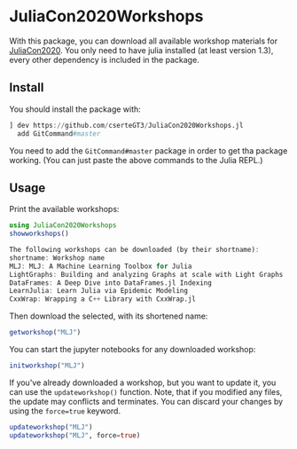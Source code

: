# JuliaCon2020Workshops

With this package, you can download all available workshop materials for [JuliaCon2020](https://juliacon.org/2020/).
You only need to have julia installed (at least version 1.3), every other dependency is included in the package.

## Install

You should install the package with:

```julia
] dev https://github.com/cserteGT3/JuliaCon2020Workshops.jl
  add GitCommand#master
```

You need to add the `GitCommand#master` package in order to get tha package working. (You can just paste the above commands to the Julia REPL.)

## Usage

Print the available workshops:

```julia
using JuliaCon2020Workshops
showworkshops()

The following workshops can be downloaded (by their shortname):
shortname: Workshop name
MLJ: MLJ: A Machine Learning Toolbox for Julia
LightGraphs: Building and analyzing Graphs at scale with Light Graphs
DataFrames: A Deep Dive into DataFrames.jl Indexing
LearnJulia: Learn Julia via Epidemic Modeling
CxxWrap: Wrapping a C++ Library with CxxWrap.jl
```

Then download the selected, with its shortened name:

```julia
getworkshop("MLJ")
```

You can start the jupyter notebooks for any downloaded workshop:

```julia
initworkshop("MLJ")
```

If you've already downloaded a workshop, but you want to update it, you can use the `updateworkshop()` function.
Note, that if you modified any files, the update may conflicts and terminates.
You can discard your changes by using the `force=true` keyword.

```julia
updateworkshop("MLJ")
updateworkshop("MLJ", force=true)
```
